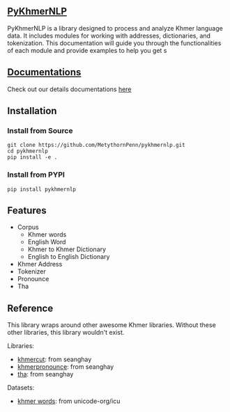 ## [PyKhmerNLP](https://metythornpenn.github.io/pykhmernlp/)

PyKhmerNLP is a library designed to process and analyze Khmer language data. It includes modules for working with addresses, dictionaries, and tokenization. This documentation will guide you through the functionalities of each module and provide examples to help you get s

## [Documentations](https://metythornpenn.github.io/pykhmernlp/)

Check out our details documentations [here](https://metythornpenn.github.io/pykhmernlp/)

## Installation

### Install from Source

```shell
git clone https://github.com/MetythornPenn/pykhmernlp.git
cd pykhmernlp
pip install -e .
```

### Install from PYPI

```shell
pip install pykhmernlp
```

## Features

- Corpus
    + Khmer words
    + English Word
    + Khmer to Khmer Dictionary
    + English to English Dictionary
- Khmer Address
- Tokenizer
- Pronounce
- Tha


## Reference 

This library wraps around other awesome Khmer libraries. Without these other libraries, this library wouldn't exist.

Libraries:

- [khmercut](https://github.com/seanghay/tha): from seanghay
- [khmerpronounce](https://github.com/seanghay/khmerpronounce): from seanghay
- [tha](https://github.com/seanghay/tha): from seanghay

Datasets:

- [khmer words](https://github.com/unicode-org/icu): from unicode-org/icu